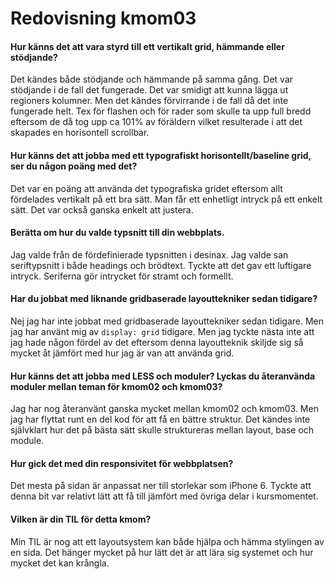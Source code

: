 ---
---
Redovisning kmom03
=========================


#### Hur känns det att vara styrd till ett vertikalt grid, hämmande eller stödjande?
Det kändes både stödjande och hämmande på samma gång. Det var stödjande i de fall det fungerade. Det var smidigt att kunna lägga ut regioners kolumner. Men det kändes förvirrande i de fall då det inte fungerade helt. Tex för flashen och för rader som skulle ta upp full bredd eftersom de då tog upp ca 101% av föräldern vilket resulterade i att det skapades en horisontell scrollbar. 

#### Hur känns det att jobba med ett typografiskt horisontellt/baseline grid, ser du någon poäng med det?
Det var en poäng att använda det typografiska gridet eftersom allt fördelades vertikalt på ett bra sätt. Man får ett enhetligt intryck på ett enkelt sätt. Det var också ganska enkelt att justera.

#### Berätta om hur du valde typsnitt till din webbplats.
Jag valde från de fördefinierade typsnitten i desinax. Jag valde san seriftypsnitt i både headings och brödtext. Tyckte att det gav ett luftigare intryck. Seriferna gör intrycket för stramt och formellt.

#### Har du jobbat med liknande gridbaserade layouttekniker sedan tidigare?
Nej jag har inte jobbat med gridbaserade layouttekniker sedan tidigare. Men jag har använt mig av `display: grid` tidigare. Men jag tyckte nästa inte att jag hade någon fördel av det eftersom denna layoutteknik skiljde sig så mycket åt jämfört med hur jag är van att använda grid.

#### Hur känns det att jobba med LESS och moduler? Lyckas du återanvända moduler mellan teman för kmom02 och kmom03?
Jag har nog återanvänt ganska mycket mellan kmom02 och kmom03. Men jag har flyttat runt en del kod för att få en bättre struktur. Det kändes inte självklart hur det på bästa sätt skulle struktureras mellan layout, base och module.

#### Hur gick det med din responsivitet för webbplatsen?
Det mesta på sidan är anpassat ner till storlekar som iPhone 6. Tyckte att denna bit var relativt lätt att få till jämfört med övriga delar i kursmomentet.

#### Vilken är din TIL för detta kmom?
Min TIL är nog att ett layoutsystem kan både hjälpa och hämma stylingen av en sida. Det hänger mycket på hur lätt det är att lära sig systemet och hur mycket det kan krångla.
